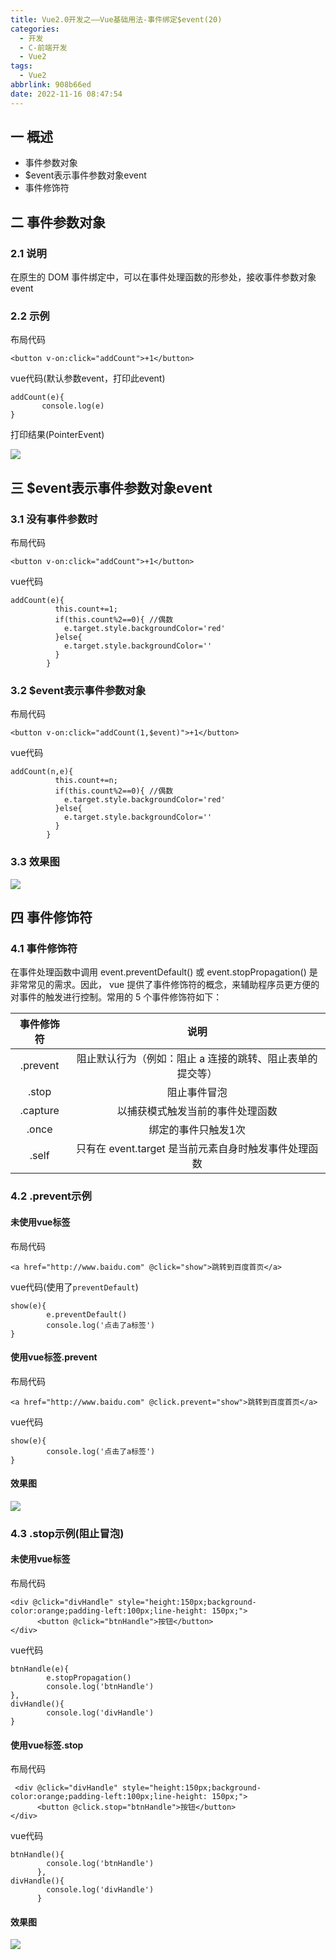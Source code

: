 ```yaml
---
title: Vue2.0开发之——Vue基础用法-事件绑定$event(20)
categories:
  - 开发
  - C-前端开发
  - Vue2
tags:
  - Vue2
abbrlink: 908b66ed
date: 2022-11-16 08:47:54
---
```

## 一 概述

* 事件参数对象
* $event表示事件参数对象event
* 事件修饰符

<!--more-->

## 二 事件参数对象

### 2.1 说明

在原生的 DOM 事件绑定中，可以在事件处理函数的形参处，接收事件参数对象 event

### 2.2 示例

布局代码

```
<button v-on:click="addCount">+1</button>
```

vue代码(默认参数event，打印此event)

```
addCount(e){
       console.log(e)
}
```

打印结果(PointerEvent)

![][1]

## 三 $event表示事件参数对象event

### 3.1 没有事件参数时

布局代码

```
<button v-on:click="addCount">+1</button>
```

vue代码

```
addCount(e){
          this.count+=1;
          if(this.count%2==0){ //偶数
            e.target.style.backgroundColor='red'
          }else{
            e.target.style.backgroundColor=''
          }
        }
```

### 3.2 $event表示事件参数对象

布局代码

```
<button v-on:click="addCount(1,$event)">+1</button>
```

vue代码

```
addCount(n,e){
          this.count+=n;
          if(this.count%2==0){ //偶数
            e.target.style.backgroundColor='red'
          }else{
            e.target.style.backgroundColor=''
          }
        }
```

### 3.3 效果图

![][2]



## 四 事件修饰符

### 4.1 事件修饰符

在事件处理函数中调用 event.preventDefault() 或 event.stopPropagation() 是非常常见的需求。因此， vue 提供了事件修饰符的概念，来辅助程序员更方便的对事件的触发进行控制。常用的 5 个事件修饰符如下：

| 事件修饰符 |                           说明                            |
| :--------: | :-------------------------------------------------------: |
|  .prevent  | 阻止默认行为（例如：阻止 a 连接的跳转、阻止表单的提交等） |
|   .stop    |                       阻止事件冒泡                        |
|  .capture  |             以捕获模式触发当前的事件处理函数              |
|   .once    |                    绑定的事件只触发1次                    |
|   .self    |   只有在 event.target 是当前元素自身时触发事件处理函数    |

### 4.2 .prevent示例

#### 未使用vue标签

布局代码

```
<a href="http://www.baidu.com" @click="show">跳转到百度首页</a>
```

vue代码(使用了`preventDefault`)

```
show(e){
        e.preventDefault()
        console.log('点击了a标签')
}
```

#### 使用vue标签.prevent

布局代码

```
<a href="http://www.baidu.com" @click.prevent="show">跳转到百度首页</a>
```

vue代码

```
show(e){
        console.log('点击了a标签')
}
```

#### 效果图
![][3]

### 4.3 .stop示例(阻止冒泡)

#### 未使用vue标签

布局代码

```
<div @click="divHandle" style="height:150px;background-color:orange;padding-left:100px;line-height: 150px;">
      <button @click="btnHandle">按钮</button>
</div>
```

vue代码

```
btnHandle(e){
        e.stopPropagation()
        console.log('btnHandle')
},
divHandle(){
        console.log('divHandle')
}
```

#### 使用vue标签.stop

布局代码

```
 <div @click="divHandle" style="height:150px;background-color:orange;padding-left:100px;line-height: 150px;">
      <button @click.stop="btnHandle">按钮</button>
</div>
```

vue代码

```
btnHandle(){
        console.log('btnHandle')
      },
divHandle(){
        console.log('divHandle')
      }
```

#### 效果图
![][4]





[1]:https://raw.githubusercontent.com/PGzxc/CDN/master/blog-vue/vue02-20-event-param-print.png
[2]:https://raw.githubusercontent.com/PGzxc/CDN/master/blog-vue/vue02-20-event-effect.gif
[3]:https://raw.githubusercontent.com/PGzxc/CDN/master/blog-vue/vue02-20-event-prevent.gif
[4]:https://raw.githubusercontent.com/PGzxc/CDN/master/blog-vue/vue02-20-event-stop.gif

